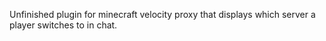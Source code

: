 Unfinished plugin for minecraft velocity proxy that displays which server a player switches to in chat.
